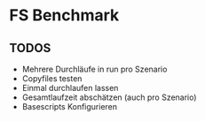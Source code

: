 # FS Benchmark
## TODOS
* Mehrere Durchläufe in run pro Szenario
* Copyfiles testen
* Einmal durchlaufen lassen
* Gesamtlaufzeit abschätzen (auch pro Szenario)
* Basescripts Konfigurieren
